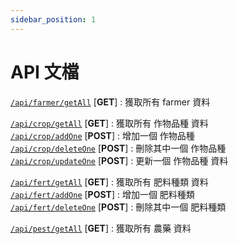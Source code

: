 ```yaml
---
sidebar_position: 1
---
```



# API 文檔


[`/api/farmer/getAll`](./farmer/getAll.md) [**GET**] : 獲取所有 farmer 資料  

[`/api/crop/getAll`](./crop/getAll.md) [**GET**] : 獲取所有 作物品種 資料  
[`/api/crop/addOne`](./crop/addOne.md) [**POST**] : 增加一個 作物品種  
[`/api/crop/deleteOne`](./crop/deleteOne.md) [**POST**] : 刪除其中一個 作物品種  
[`/api/crop/updateOne`](./crop/updateOne.md) [**POST**] : 更新一個 作物品種 資料  

[`/api/fert/getAll`](./fert/getAll.md) [**GET**] : 獲取所有 肥料種類 資料  
[`/api/fert/addOne`](./fert/addOne.md) [**POST**] : 增加一個 肥料種類  
[`/api/fert/deleteOne`](./fert/deleteOne.md) [**POST**] : 刪除其中一個 肥料種類  

[`/api/pest/getAll`](./pest/getAll.md) [**GET**] : 獲取所有 農藥 資料  